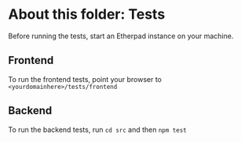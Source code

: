 # About this folder: Tests

Before running the tests, start an Etherpad instance on your machine.

## Frontend

To run the frontend tests, point your browser to `<yourdomainhere>/tests/frontend`

## Backend

To run the backend tests, run `cd src` and then `npm test`
